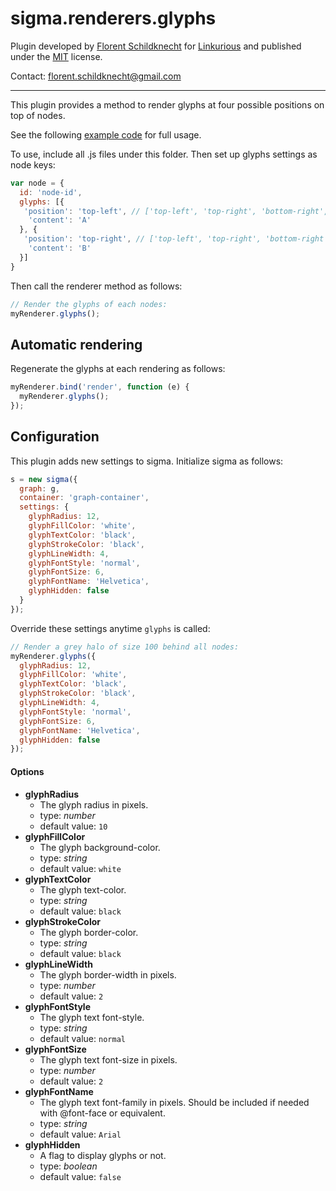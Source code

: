 sigma.renderers.glyphs
=====================

Plugin developed by [Florent Schildknecht](https://github.com/Flo-Schield-Bobby) for [Linkurious](https://github.com/Linkurious) and published under the [MIT](LICENSE) license.

Contact: florent.schildknecht@gmail.com

---

This plugin provides a method to render glyphs at four possible positions on top of nodes.

See the following [example code](../../examples/glyphs-renderer.html) for full usage.

To use, include all .js files under this folder.
Then set up glyphs settings as node keys:

````javascript
var node = {
  id: 'node-id',
  glyphs: [{
   'position': 'top-left', // ['top-left', 'top-right', 'bottom-right', 'bottom-left']
    'content': 'A'
  }, {
   'position': 'top-right', // ['top-left', 'top-right', 'bottom-right', 'bottom-left']
    'content': 'B'
  }]
}
````

Then call the renderer method as follows:

````javascript
// Render the glyphs of each nodes:
myRenderer.glyphs();
````

## Automatic rendering

Regenerate the glyphs at each rendering as follows:

````javascript
myRenderer.bind('render', function (e) {
  myRenderer.glyphs();
});
````

## Configuration

This plugin adds new settings to sigma. Initialize sigma as follows:

````javascript
s = new sigma({
  graph: g,
  container: 'graph-container',
  settings: {
    glyphRadius: 12,
    glyphFillColor: 'white',
    glyphTextColor: 'black',
    glyphStrokeColor: 'black',
    glyphLineWidth: 4,
    glyphFontStyle: 'normal',
    glyphFontSize: 6,
    glyphFontName: 'Helvetica',
    glyphHidden: false
  }
});
````

Override these settings anytime `glyphs` is called:

````javascript
// Render a grey halo of size 100 behind all nodes:
myRenderer.glyphs({
  glyphRadius: 12,
  glyphFillColor: 'white',
  glyphTextColor: 'black',
  glyphStrokeColor: 'black',
  glyphLineWidth: 4,
  glyphFontStyle: 'normal',
  glyphFontSize: 6,
  glyphFontName: 'Helvetica',
  glyphHidden: false
});
````


#### Options

 * **glyphRadius**
   * The glyph radius in pixels.
   * type: *number*
   * default value: `10`
 * **glyphFillColor**
   * The glyph background-color.
   * type: *string*
   * default value: `white`
 * **glyphTextColor**
   * The glyph text-color.
   * type: *string*
   * default value: `black`
 * **glyphStrokeColor**
   * The glyph border-color.
   * type: *string*
   * default value: `black`
 * **glyphLineWidth**
   * The glyph border-width in pixels.
   * type: *number*
   * default value: `2`
 * **glyphFontStyle**
   * The glyph text font-style.
   * type: *string*
   * default value: `normal`
 * **glyphFontSize**
   * The glyph text font-size in pixels.
   * type: *number*
   * default value: `2`
 * **glyphFontName**
   * The glyph text font-family in pixels. Should be included if needed with @font-face or equivalent.
   * type: *string*
   * default value: `Arial`
 * **glyphHidden**
   * A flag to display glyphs or not.
   * type: *boolean*
   * default value: `false`
